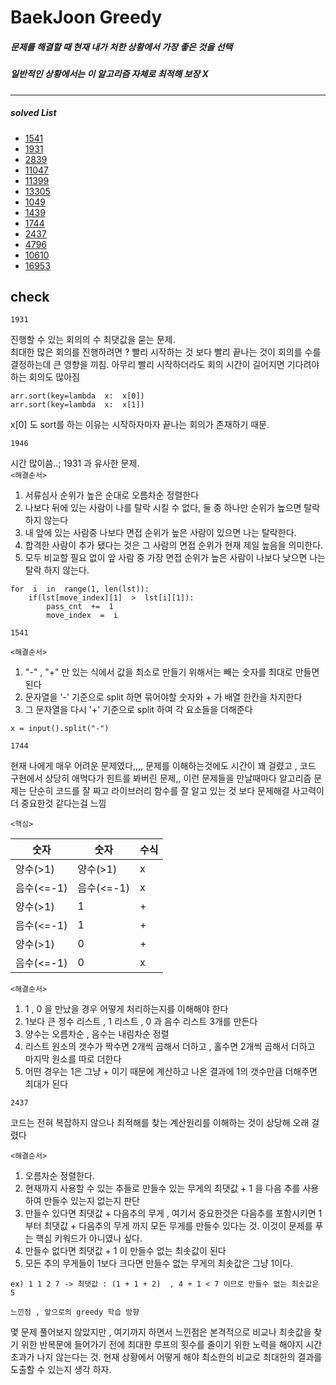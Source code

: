 # BaekJoon Greedy


#####  문제를 해결할 때 현재 내가 처한 상황에서 가장 좋은 것을 선택
##### 일반적인 상황에서는 이 알고리즘 자체로 최적해 보장 X 
***

##### solved List
* [1541](https://www.acmicpc.net/problem/1541)
* [1931](https://www.acmicpc.net/problem/1931)
* [2839](https://www.acmicpc.net/problem/2839)
* [11047](https://www.acmicpc.net/problem/11047)
* [11399](https://www.acmicpc.net/problem/11399)
* [13305](https://www.acmicpc.net/problem/13305)
* [1049](https://www.acmicpc.net/problem/1049)
* [1439](https://www.acmicpc.net/problem/1439)
* [1744](https://www.acmicpc.net/problem/1744)
* [2437](https://www.acmicpc.net/problem/2437)
* [4796](https://www.acmicpc.net/problem/4796)
* [10610](https://www.acmicpc.net/problem/10610)
* [16953](https://www.acmicpc.net/problem/16953)


## check 
`1931`

진행할 수 있는 회의의 수 최댓값을 묻는 문제. <br /> 
최대한 많은 회의를 진행하려면 ? 빨리 시작하는 것 보다 빨리 끝나는 것이 회의를 수를 결정하는데 큰 영향을 끼침. 아무리 빨리 시작하더라도 회의 시간이 길어지면 기다려야 하는 회의도 많아짐
```
arr.sort(key=lambda  x:  x[0])
arr.sort(key=lambda  x:  x[1])
```
x[0] 도 sort를 하는 이유는 시작하자마자 끝나는 회의가 존재하기 때문.

`1946`

시간 많이씀..;
1931 과 유사한 문제. <br />
`<해결순서>`
1. 서류심사 순위가 높은 순대로 오름차순 정렬한다
2. 나보다 뒤에 있는 사람이 나를 탈락 시킬 수 없다, 둘 중 하나만 순위가 높으면 탈락하지 않는다
3. 내 앞에 있는 사람중 나보다 면접 순위가 높은 사람이 있으면 나는 탈락한다.
4. 합격한 사람이 추가 됐다는 것은 그 사람의 면접 순위가 현재 제일 높음을 의미한다.  
5. 모두 비교할 필요 없이 앞 사람 중 가장 면접 순위가 높은 사람이 나보다 낮으면 나는 탈락 하지 않는다.

```
for  i  in  range(1, len(lst)):
	if(lst[move_index][1]  >  lst[i][1]):
		pass_cnt  +=  1
		move_index  =  i
```

`1541`

`<해결순서>`
1. "-" , "+" 만 있는 식에서 값을 최소로 만들기 위해서는 빼는 숫자를 최대로 만들면 된다
2. 문자열을 '-' 기준으로 split 하면 묶어야할 숫자와 + 가 배열 한칸을 차지한다
3. 그 문자열을 다시 '+' 기준으로 split 하여 각 요소들을 더해준다

```
x = input().split("-")
```

`1744`

현재 나에게 매우 어려운 문제였다,,,, 문제를 이해하는것에도 시간이 꽤 걸렸고 , 코드 구현에서 상당히 애먹다가 힌트를 봐버린 문제,,
이런 문제들을 만날때마다 알고리즘 문제는 단순히 코드를 잘 짜고 라이브러리 함수를 잘 알고 있는 것 보다 문제해결 사고력이 더 중요한것 같다는걸 느낌

`<핵심>`

|숫자|숫자|수식|
|--|--|--|
|양수(>1)|양수(>1)|x
|음수(<=-1)|음수(<=-1)|x
|양수(>1)|1|+
|음수(<=-1)|1|+
|양수(>1)|0|+
|음수(<=-1)|0|x

`<해결순서>`
1. 1 , 0 을 만났을 경우 어떻게 처리하는지를 이해해야 한다
2. 1보다 큰 정수 리스트 , 1 리스트 , 0 과 음수 리스트 3개를 만든다
3. 양수는 오름차순 , 음수는 내림차순 정렬
4. 리스트 원소의 갯수가 짝수면 2개씩 곱해서 더하고 , 홀수면 2개씩 곱해서 더하고 마지막 원소를 따로 더한다
5. 어떤 경우는 1은 그냥 + 이기 때문에 계산하고 나온 결과에 1의 갯수만큼 더해주면 최대가 된다

`2437`

코드는 전혀 복잡하지 않으나 최적해를 찾는 계산원리를 이해하는 것이 상당해 오래 걸렸다

`<해결순서>`
1. 오름차순 정렬한다. 
2. 현재까지 사용할 수 있는 추들로 만들수 있는 무게의 최댓값 + 1 을 다음 추를 사용하여 만들수 있는지 없는지 판단
3. 만들수 있다면 최댓값 + 다음추의 무게 , 여기서 중요한것은 다음추를 포함시키면 1 부터 최댓값 + 다음추의 무게 까지 모든 무게를 만들수 있다는 것. 이것이 문제를 푸는 핵심 키워드가 아니였나 싶다.
4. 만들수 없다면 최댓값 + 1 이 만들수 없는 최솟값이 된다
5. 모든 추의 무게들이 1보다 크다면 만들수 없는 무게의 최솟값은 그냥 1이다.

`ex) 1 1 2 7 -> 최댓값 : (1 + 1 + 2)  , 4 + 1 < 7 이므로 만들수 없는 최솟값은 5 `


`느낀점 , 앞으로의 greedy 학습 방향`

몇 문제 풀어보지 않았지만 , 여기까지 하면서 느낀점은 본격적으로 비교나 최솟값을 찾기 위한 반복문에 들어가기 전에 최대한 루프의 횟수를 줄이기 위한 노력을 해야지 시간초과가 나지 않는다는 것. 현재 상황에서 어떻게 해야 최소한의 비교로 최대한의 결과를 도출할 수 있는지 생각 하자.

